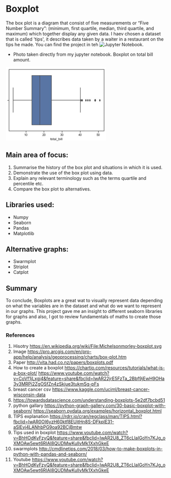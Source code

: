 # Boxplot
The box plot is a diagram that consist of five measurements or “Five Number Summary”: (minimum, first quartile, median, third quartile, and maximum) which together display any given data. I haev chosen a dataset that is called 'tips', it describes data taken by a waiter in a restaurant on the tips he made. 
You can find the project in teh ![Jupyter Notebook](https://github.com/MartynaMisk/Boxplot/blob/master/BoxplotsJupyter.ipynb). 

- Photo taken directly from my jupyter notebook. Boxplot on total bill amount.

![Logo](https://github.com/MartynaMisk/Boxplot/blob/master/original.jpg)

## Main area of focus:
1. Summarise the history of the box plot and situations in which it is used.
2. Demonstrate the use of the box plot using data.
3. Explain any relevant terminology such as the terms quartile and percentile etc.
4. Compare the box plot to alternatives.

## Libraries used:
- Numpy
- Seaborn
- Pandas
- Matplotlib

## Alternative graphs:
- Swarmplot
- Striplot
- Catplot

## Summary
To conclude, Boxplots are a great wat to visually represent data depending on what the variables are in the dataset and what do we want to represent in our graphs. This project gave me an insight to different seaborn libraries for graphs and also, I got to review fundamentals of maths to create those graphs.  

### References
1. Hisotry https://en.wikipedia.org/wiki/File:Michelsonmorley-boxplot.svg
2. Image https://pro.arcgis.com/en/pro-app/help/analysis/geoprocessing/charts/box-plot.htm
3. Paper http://vita.had.co.nz/papers/boxplots.pdf
4. How to create a boxplot https://chartio.com/resources/tutorials/what-is-a-box-plot/ https://www.youtube.com/watch?v=CoVf1jLxgj4&feature=share&fbclid=IwAR22jrE5FzTa_2Bbf9jEwH9OHa3y3MRPi2ZgOSfZn4zSkjue3tukmSg-pFs
5. breast cancer csv https://www.kaggle.com/uciml/breast-cancer-wisconsin-data
6. https://towardsdatascience.com/understanding-boxplots-5e2df7bcbd51
7. python gallary https://python-graph-gallery.com/30-basic-boxplot-with-seaborn/ https://seaborn.pydata.org/examples/horizontal_boxplot.html
8. TIPS explanation https://rdrr.io/cran/regclass/man/TIPS.html?fbclid=IwAR0OI6yzH60ktf8EUitHn8S-DFkplE31-aSlEvj4LANhbPG9oa92BCjBmtw
9. Tips used in boxplot https://www.youtube.com/watch?v=BhHOdKyFzyQ&feature=share&fbclid=IwAR2U8_ZT6cLlaIGoYn7KJg_oXMOAw5ewt6RIAI8QUDMwKullvMk1XxhGkeE
10. swarmplots http://cmdlinetips.com/2018/03/how-to-make-boxplots-in-python-with-pandas-and-seaborn/
11. Youtube https://www.youtube.com/watch?v=BhHOdKyFzyQ&feature=share&fbclid=IwAR2U8_ZT6cLlaIGoYn7KJg_oXMOAw5ewt6RIAI8QUDMwKullvMk1XxhGkeE

